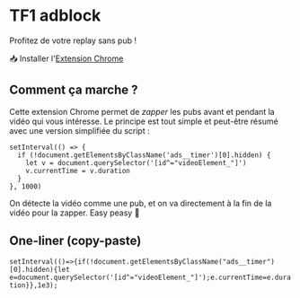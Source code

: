# TF1 adblock
Profitez de votre replay sans pub !

📥 Installer l'[Extension Chrome](https://chrome.google.com/webstore/detail/gcljghblepcfkdcldkelpnnbmhjnkdan)

## Comment ça marche ?

Cette extension Chrome permet de _zapper_ les pubs avant et pendant la vidéo qui vous intéresse.
Le principe est tout simple et peut-être résumé avec une version simplifiée du script :

```
setInterval(() => {
  if (!document.getElementsByClassName('ads__timer')[0].hidden) {
    let v = document.querySelector('[id^="videoElement_"]')
    v.currentTime = v.duration
  }
}, 1000)
```

On détecte la vidéo comme une pub, et on va directement à la fin de la vidéo pour la zapper. Easy peasy 🍋

## One-liner (copy-paste)

`setInterval(()=>{if(!document.getElementsByClassName("ads__timer")[0].hidden){let e=document.querySelector('[id^="videoElement_"]');e.currentTime=e.duration}},1e3);`
